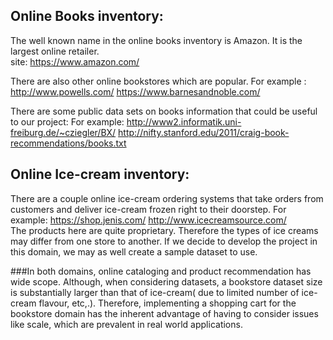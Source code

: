 ## Online Books inventory:

The well known name in the online books inventory is Amazon. It is the largest online retailer.  
site: https://www.amazon.com/

There are also other online bookstores which are popular.
For example : http://www.powells.com/
              https://www.barnesandnoble.com/
              
There are some public data sets on books information that could be useful to our project:
For example:  http://www2.informatik.uni-freiburg.de/~cziegler/BX/
              http://nifty.stanford.edu/2011/craig-book-recommendations/books.txt

## Online Ice-cream inventory:

There are a couple online ice-cream ordering systems that take orders from customers and deliver ice-cream frozen right to their doorstep.
For example: https://shop.jenis.com/
             http://www.icecreamsource.com/             
The products here are quite proprietary. Therefore the types of ice creams may differ from one store to another. If we decide to develop the project in this domain, we may as well create a sample dataset to use.   

###In both domains, online cataloging and product recommendation has wide scope. Although, when considering datasets, a bookstore dataset size is substantially larger than that of ice-cream( due to limited number of ice-cream flavour, etc,.). Therefore, implementing a shopping cart for the bookstore domain has the inherent advantage of having to consider issues like scale, which are prevalent in real world applications.
